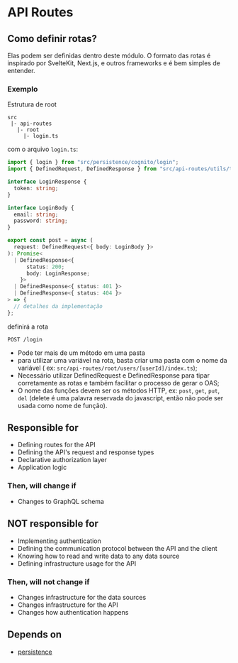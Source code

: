 # API Routes

## Como definir rotas?

Elas podem ser definidas dentro deste módulo. O formato das rotas é inspirado por SvelteKit, Next.js, e outros
frameworks e é bem simples de entender.

### Exemplo

Estrutura de root

```
src
 |- api-routes
   |- root
     |- login.ts
```

com o arquivo `login.ts`:

```ts
import { login } from "src/persistence/cognito/login";
import { DefinedRequest, DefinedResponse } from "src/api-routes/utils/types";

interface LoginResponse {
  token: string;
}

interface LoginBody {
  email: string;
  password: string;
}

export const post = async (
  request: DefinedRequest<{ body: LoginBody }>
): Promise<
  | DefinedResponse<{
      status: 200;
      body: LoginResponse;
    }>
  | DefinedResponse<{ status: 401 }>
  | DefinedResponse<{ status: 404 }>
> => {
  // detalhes da implementação
};
```

definirá a rota

```
POST /login
```

- Pode ter mais de um método em uma pasta
- para utilizar uma variável na rota, basta criar uma pasta com o nome da variável (
  ex: `src/api-routes/root/users/[userId]/index.ts`);
- Necessário utilizar DefinedRequest e DefinedResponse para tipar corretamente as rotas e também facilitar o processo de
  gerar o OAS;
- O nome das funções devem ser os métodos HTTP, ex: `post`, `get`, `put`, `del` (delete é uma palavra reservada do
  javascript, então não pode ser usada como nome de função).

## Responsible for

- Defining routes for the API
- Defining the API's request and response types
- Declarative authorization layer
- Application logic

### Then, will change if

- Changes to GraphQL schema

## NOT responsible for

- Implementing authentication
- Defining the communication protocol between the API and the client
- Knowing how to read and write data to any data source
- Defining infrastructure usage for the API

### Then, will not change if

- Changes infrastructure for the data sources
- Changes infrastructure for the API
- Changes how authentication happens

## Depends on

- [persistence](src/persistence/readme.md)
